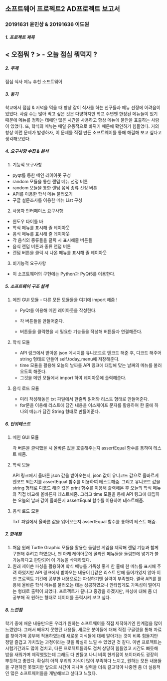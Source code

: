 ## 소프트웨어 프로젝트2 AD프로젝트 보고서

### 20191631 윤민상 & 20191636 이도원

##### 1. 프로젝트 제목

## < 오점뭐 ? > - 오늘 점심 뭐먹지 ?



##### 2. 주제

   점심 식사 메뉴 추천 소프트웨어



##### 3. 동기

   학교에서 점심 & 저녁을 먹을 때 항상 같이 식사를 하는 친구들과 메뉴 선정에 어려움이 있었다. 사람 수는 많아 먹고 싶은 것은 다양하지만 학교 주변엔 한정된 메뉴들이 있기 때문에 메뉴를 정하는 데에만 많은 시간을 사용하고 항상 메뉴에 불만을 표출하는 사람이 있었다. 또, 학식의 메뉴는 매일 유동적으로 바뀌기 때문에 확인하기 힘들었다. 거의 항상 이런 문제가 발생하자, 이 문제를 직접 만든 소프트웨어를 통해 해결해 보고 싶다고 생각해보았다.



##### 4. 요구사항 수집 & 분석

1. 기능적 요구사항

- pyqt를 통한 메인 레이아웃 구성
- random 모듈을 통한 랜덤 메뉴 선정 버튼
- random 모듈을 통한 랜덤 음식 종류 선정 버튼
- API를 이용한 학식 메뉴 불러오기
- 구글 설문조사를 이용한 메뉴 List 구성

2. 사용자 인터페이스 요구사항

- 윈도우 타이틀 바
- 학식 메뉴를 표시해 줄 레이아웃
- 음식 메뉴를 표시해 줄 레이아웃
- 각 음식의 종류들을 클릭 시 표시해줄 버튼들
- 음식 랜덤 버튼과 종류 랜덤 버튼
- 랜덤 버튼을 클릭 시 나온 메뉴를 표시해 줄 레이아웃

3. 비기능적 요구사항

- 이 소프트웨어의 구현에는 Python과 PyQt5를 이용한다.

  

##### 5. 소프트웨어 구조 설계

1. 메인 GUI 모듈 - 다른 모든 모듈들을 여기에 import 해줌 !

   - PyQt를 이용해 메인 레이아웃을 작성한다.

   - 각 버튼들을 만들어준다.
   - 버튼들을 클릭했을 시 필요한 기능들을 작성해 버튼들과 연결해준다. 

2. 학식 모듈

   - API 링크에서 받아온 json 메시지를 유니코드로 엔코드 해준 후, 디코드 해주어 string 형태로 만들어 self.today_menu에 저장해준다.
   - time 모듈을 활용해 오늘의 날짜를 API 링크에 대입해 맞는 날짜의 메뉴를 불러오도록 해준다.
   - 그것을 메인 모듈에서 import 하여 레이아웃에 출력해준다.

3. 음식 로드 모듈

   - 미리 작성해놓은 txt 파일에서 한줄씩 읽어와 리스트 형태로 만들어준다.
   - for문을 이용해 리스트에 담긴 내용을 이스케이프 문자를 활용하여 한 줄에 하나의 메뉴가 담긴 String 형태로 만들어준다.



##### 6. 단위테스트

1. 메인 GUI 모듈

   각 버튼을 클릭했을 시 올바른 값을 호출해주는지 assertEqual 함수를 통하여 테스트 해줌.

2. 학식 모듈

   API 링크에서 올바른 json 값을 받아오는지, json 값이 유니코드 값으로 올바르게 엔코드 되는지를 assertEqual 함수를 이용하여 테스트해줌. 그리고 유니코드 값을 string 형태로 디코드 해준 값은 print 함수를 이용해 출력해본 후 오늘의 학식 메뉴와 직접 비교해 올바른지 테스트해줌. 그리고 time 모듈을 통해 API 링크에 대입하는 오늘의 날짜 값이 올바른지 assertEqual 함수를 이용하여 테스트해줌.

3. 음식 로드 모듈

   TxT 파일에서 올바른 값을 읽어오는지 assertEqual 함수를 통하여 테스트 해줌.



##### 7. 한계점

1. 처음 원래 Turtle Graphic 모듈을 활용한 돌림판 게임을 제작해 랜덤 기능과 함께 구현해 주려고 하였으나, 맨 아래 레이아웃에 골라진 메뉴들을 돌림판에 넣기가 불가능하다고 판단되어 이 기능을 삭제하였다.
2. 원래 제이쓴 파싱을 활용하여 학식 메뉴를 가독성 좋게 한 줄에 한 메뉴를 표시해 주려 하였지만 API 링크에서 받아오는 내용이 []같은 리스트 안에 들어가있지 않아 이번 프로젝트 기간에 공부한 내용으로는 파싱하기엔 실력이 부족했다. 결국 API를 활용해 올바른 학식 메뉴를 불러오는 데는 성공하였으나 안타깝게도 가독성이 떨어지는 형태로 출력이 되었다. 프로젝트가 끝나고 종강을 하겠지만, 파싱에 대해 좀 더 공부해 꼭 원하는 형태로 데이터를 출력시켜 보고 싶다.



##### 8. 느낀점

학기 중에 배운 내용만으론 우리가 원하는 소프트웨어를 직접 제작하기엔 한계점을 많이 느꼈었다. 그래서 배우지 못했던 내용들, 새로운 분야들에 대해 직접 구글링을 통해 자료를 찾아가며 공부해 적용하였는데 새로운 지식들에 대해 알아가는 것이 비록 힘들지만 정말 즐겁고 가치있는 과정이라는 것을 확실히 느낄 수 있었던 것 같다. 이번 프로젝트는 시험기간과도 많이 겹치고, 다른 프로젝트들과도 겹쳐 상당히 힘들었고 시간도 빠듯해 밤을 새워가며 제작했었는데 그래도 다 만들고 나니 비록 한계점이 보이더라도 굉장히 뿌듯하고 좋았다. 확실히 아직 우리의 지식이 많이 부족하다 느끼고, 원하는 모든 내용들을 구현하진 못했지만 앞으로 시간이 지나며 실력을 더욱 갈고닦아 나중엔 좀 더 실용적인 많은 소프트웨어들을 개발해보고 싶다고 느꼈다.


